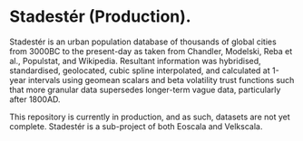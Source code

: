 # Stadestér (Production).

Stadestér is an urban population database of thousands of global cities from 3000BC to the present-day as taken from Chandler, Modelski, Reba et al., Populstat, and Wikipedia. Resultant information was hybridised, standardised, geolocated, cubic spline interpolated, and calculated at 1-year intervals using geomean scalars and beta volatility trust functions such that more granular data supersedes longer-term vague data, particularly after 1800AD.

This repository is currently in production, and as such, datasets are not yet complete. Stadestér is a sub-project of both Eoscala and Velkscala.